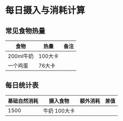 # 每日摄入与消耗计算


## 常见食物热量

| 食物      | 热量    | 备注 |
| --------- | ------- | ---- |
| 200ml牛奶 | 100大卡 |      |
| 一个鸡蛋  | 76大卡  |      |

## 每日统计表

| 基础自然消耗 | 摄入食物     | 额外消耗 | 差值 |
| ------------ | ------------ | -------- | ---- |
| 1500         | 牛奶 100大卡 |          |      |